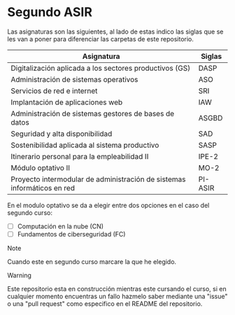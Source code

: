 # Segundo ASIR

Las asignaturas son las siguientes, al lado de estas indico las siglas que se les van a poner para diferenciar las carpetas de este repositorio.

| Asignatura | Siglas |
| --- | --- |
| Digitalización aplicada a los sectores productivos (GS) | DASP |
| Administración de sistemas operativos | ASO |
| Servicios de red e internet | SRI |
| Implantación de aplicaciones web | IAW |
| Administración de sistemas gestores de bases de datos | ASGBD |
| Seguridad y alta disponibilidad | SAD |
| Sostenibilidad aplicada al sistema productivo | SASP |
| Itinerario personal para la empleabilidad II | IPE-2 |
| Módulo optativo II | MO-2 |
|Proyecto intermodular de administración de sistemas informáticos en red | PI-ASIR |

En el modulo optativo se da a elegir entre dos opciones en el caso del segundo curso:
- [ ] Computación en la nube (CN)
- [ ] Fundamentos de ciberseguridad (FC)

>[!NOTE]
>Cuando este en segundo curso marcare la que he elegido.

>[!WARNING]
>Este repositorio esta en construcción mientras este cursando el curso, si en cualquier momento encuentras un fallo hazmelo saber mediante una "issue" o una "pull request" como especifico en el README del repositorio.

